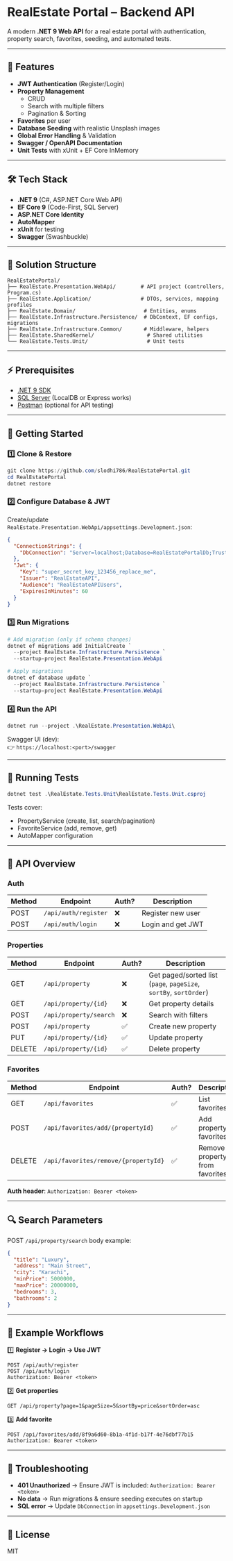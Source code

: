 # RealEstate Portal – Backend API

A modern **.NET 9 Web API** for a real estate portal with authentication, property search, favorites, seeding, and automated tests.

---

## 📌 Features

- **JWT Authentication** (Register/Login)
- **Property Management**
  - CRUD
  - Search with multiple filters
  - Pagination & Sorting
- **Favorites** per user
- **Database Seeding** with realistic Unsplash images
- **Global Error Handling** & Validation
- **Swagger / OpenAPI Documentation**
- **Unit Tests** with xUnit + EF Core InMemory

---

## 🛠 Tech Stack

- **.NET 9** (C#, ASP.NET Core Web API)
- **EF Core 9** (Code-First, SQL Server)
- **ASP.NET Core Identity**
- **AutoMapper**
- **xUnit** for testing
- **Swagger** (Swashbuckle)

---

## 📂 Solution Structure

```
RealEstatePortal/
├── RealEstate.Presentation.WebApi/        # API project (controllers, Program.cs)
├── RealEstate.Application/                # DTOs, services, mapping profiles
├── RealEstate.Domain/                      # Entities, enums
├── RealEstate.Infrastructure.Persistence/  # DbContext, EF configs, migrations
├── RealEstate.Infrastructure.Common/       # Middleware, helpers
├── RealEstate.SharedKernel/                 # Shared utilities
└── RealEstate.Tests.Unit/                   # Unit tests
```

---

## ⚡ Prerequisites

- [.NET 9 SDK](https://dotnet.microsoft.com/en-us/download/dotnet/9.0)
- [SQL Server](https://www.microsoft.com/en-us/sql-server/sql-server-downloads) (LocalDB or Express works)
- [Postman](https://www.postman.com/) (optional for API testing)

---

## 🚀 Getting Started

### 1️⃣ Clone & Restore
```powershell
git clone https://github.com/slodhi786/RealEstatePortal.git
cd RealEstatePortal
dotnet restore
```

### 2️⃣ Configure Database & JWT
Create/update `RealEstate.Presentation.WebApi/appsettings.Development.json`:

```json
{
  "ConnectionStrings": {
    "DbConnection": "Server=localhost;Database=RealEstatePortalDb;Trusted_Connection=True;TrustServerCertificate=True;"
  },
  "Jwt": {
    "Key": "super_secret_key_123456_replace_me",
    "Issuer": "RealEstateAPI",
    "Audience": "RealEstateAPIUsers",
    "ExpiresInMinutes": 60
  }
}
```

### 3️⃣ Run Migrations
```powershell
# Add migration (only if schema changes)
dotnet ef migrations add InitialCreate `
  --project RealEstate.Infrastructure.Persistence `
  --startup-project RealEstate.Presentation.WebApi

# Apply migrations
dotnet ef database update `
  --project RealEstate.Infrastructure.Persistence `
  --startup-project RealEstate.Presentation.WebApi
```

### 4️⃣ Run the API
```powershell
dotnet run --project .\RealEstate.Presentation.WebApi\
```

Swagger UI (dev):  
👉 `https://localhost:<port>/swagger`

---

## 🧪 Running Tests
```powershell
dotnet test .\RealEstate.Tests.Unit\RealEstate.Tests.Unit.csproj
```

Tests cover:
- PropertyService (create, list, search/pagination)
- FavoriteService (add, remove, get)
- AutoMapper configuration

---

## 📡 API Overview

### Auth
| Method | Endpoint              | Auth? | Description |
|--------|-----------------------|-------|-------------|
| POST   | `/api/auth/register`  | ❌    | Register new user |
| POST   | `/api/auth/login`     | ❌    | Login and get JWT |

### Properties
| Method | Endpoint                | Auth? | Description |
|--------|-------------------------|-------|-------------|
| GET    | `/api/property`         | ❌    | Get paged/sorted list (`page`, `pageSize`, `sortBy`, `sortOrder`) |
| GET    | `/api/property/{id}`    | ❌    | Get property details |
| POST   | `/api/property/search`  | ❌    | Search with filters |
| POST   | `/api/property`         | ✅    | Create new property |
| PUT    | `/api/property/{id}`    | ✅    | Update property |
| DELETE | `/api/property/{id}`    | ✅    | Delete property |

### Favorites
| Method | Endpoint                          | Auth? | Description |
|--------|------------------------------------|-------|-------------|
| GET    | `/api/favorites`                   | ✅    | List favorites |
| POST   | `/api/favorites/add/{propertyId}`  | ✅    | Add property to favorites |
| DELETE | `/api/favorites/remove/{propertyId}`| ✅    | Remove property from favorites |

**Auth header**: `Authorization: Bearer <token>`

---

## 🔍 Search Parameters
POST `/api/property/search` body example:
```json
{
  "title": "Luxury",
  "address": "Main Street",
  "city": "Karachi",
  "minPrice": 5000000,
  "maxPrice": 20000000,
  "bedrooms": 3,
  "bathrooms": 2
}
```

---

## 📜 Example Workflows

1️⃣ **Register → Login → Use JWT**
```http
POST /api/auth/register
POST /api/auth/login
Authorization: Bearer <token>
```

2️⃣ **Get properties**
```http
GET /api/property?page=1&pageSize=5&sortBy=price&sortOrder=asc
```

3️⃣ **Add favorite**
```http
POST /api/favorites/add/8f9a6d60-8b1a-4f1d-b17f-4e76dbf77b15
Authorization: Bearer <token>
```

---

## 🐞 Troubleshooting

- **401 Unauthorized** → Ensure JWT is included: `Authorization: Bearer <token>`
- **No data** → Run migrations & ensure seeding executes on startup
- **SQL error** → Update `DbConnection` in `appsettings.Development.json`

---

## 📄 License
MIT
